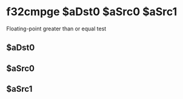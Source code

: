 # f32cmpge $aDst0 $aSrc0 $aSrc1

Floating-point greater than or equal test


## $aDst0

## $aSrc0

## $aSrc1

